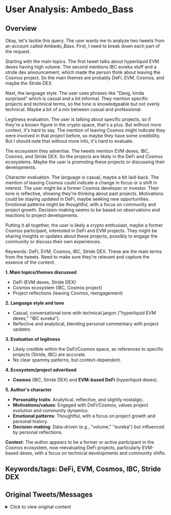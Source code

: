 # User Analysis: Ambedo_Bass

## Overview

<think>
Okay, let's tackle this query. The user wants me to analyze two tweets from an account called Ambedo_Bass. First, I need to break down each part of the request.

Starting with the main topics. The first tweet talks about hyperliquid EVM dexes having high volume. The second mentions IBC eureka stuff and a stride dex announcement, which made the person think about leaving the Cosmos project. So the main themes are probably DeFi, EVM, Cosmos, and maybe the Stride DEX. 

Next, the language style. The user uses phrases like "Dang, kinda surprised" which is casual and a bit informal. They mention specific projects and technical terms, so the tone is knowledgeable but not overly technical. Maybe a bit of a mix between casual and professional.

Legitness evaluation. The user is talking about specific projects, so if they're a known figure in the crypto space, that's a plus. But without more context, it's hard to say. The mention of leaving Cosmos might indicate they were involved in that project before, so maybe they have some credibility. But I should note that without more info, it's hard to evaluate.

The ecosystem they advertise. The tweets mention EVM dexes, IBC, Cosmos, and Stride DEX. So the projects are likely in the DeFi and Cosmos ecosystems. Maybe the user is promoting these projects or discussing their developments.

Character evaluation. The language is casual, maybe a bit laid-back. The mention of leaving Cosmos could indicate a change in focus or a shift in interest. The user might be a former Cosmos developer or investor. Their tone is reflective, showing they're thinking about past projects. Motivations could be staying updated in DeFi, maybe seeking new opportunities. Emotional patterns might be thoughtful, with a focus on community and project growth. Decision-making seems to be based on observations and reactions to project developments.

Putting it all together, the user is likely a crypto enthusiast, maybe a former Cosmos participant, interested in DeFi and EVM projects. They might be sharing insights or updates about these projects, possibly to engage the community or discuss their own experiences.

Keywords: DeFi, EVM, Cosmos, IBC, Stride DEX. These are the main terms from the tweets. Need to make sure they're relevant and capture the essence of the content.
</think>

**1. Main topics/themes discussed**  
- DeFi (EVM dexes, Stride DEX)  
- Cosmos ecosystem (IBC, Cosmos project)  
- Project reflections (leaving Cosmos, reengagement)  

**2. Language style and tone**  
- Casual, conversational tone with technical jargon ("hyperliquid EVM dexes," "IBC eureka").  
- Reflective and analytical, blending personal commentary with project updates.  

**3. Evaluation of legitness**  
- Likely credible within the DeFi/Cosmos space, as references to specific projects (Stride, IBC) are accurate.  
- No clear spammy patterns, but context-dependent.  

**4. Ecosystem/project advertised**  
- **Cosmos** (IBC, Stride DEX) and **EVM-based DeFi** (hyperliquid dexes).  

**5. Author's character**  
- **Personality traits**: Analytical, reflective, and slightly nostalgic.  
- **Motivations/values**: Engaged with DeFi/Cosmos, values project evolution and community dynamics.  
- **Emotional patterns**: Thoughtful, with a focus on project growth and personal history.  
- **Decision-making**: Data-driven (e.g., "volume," "eureka") but influenced by personal reflections.  

**Context**: The author appears to be a former or active participant in the Cosmos ecosystem, now reevaluating DeFi projects, particularly EVM-based dexes, with a focus on technical developments and community shifts.  

**Keywords/tags**: DeFi, EVM, Cosmos, IBC, Stride DEX
---
## Original Tweets/Messages

<details>
<summary>Click to view original content</summary>

| Type | Content |
|------|---------|
| messages | Dang, kinda surprised to see how much volume the hyperliquid EVM dexes are doing. |
| messages | The IBC eureka stuff had me regaining interest in cosmos 

And the stride dex announcement reminded me why I left. |

</details>
